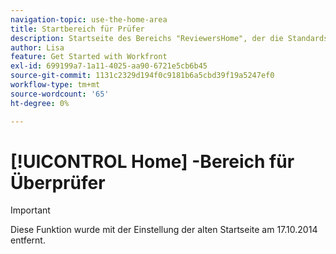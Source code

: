 ```yaml
---
navigation-topic: use-the-home-area
title: Startbereich für Prüfer
description: Startseite des Bereichs "ReviewersHome", der die Standardseite war. Seit jetzt haben sie einen Bereich "Meine Updates" erstellt, der ihre neue Standardeinstellung ist, nicht sicher, ob dies viel Sinn macht, noch beizubehalten. Der Artikel "Meine Updates"ist von diesem Link aus direkt oben verknüpft.)"
author: Lisa
feature: Get Started with Workfront
exl-id: 699199a7-1a11-4025-aa90-6721e5cb6b45
source-git-commit: 1131c2329d194f0c9181b6a5cbd39f19a5247ef0
workflow-type: tm+mt
source-wordcount: '65'
ht-degree: 0%

---
```


# [!UICONTROL Home] -Bereich für Überprüfer

>[!IMPORTANT]
>
>Diese Funktion wurde mit der Einstellung der alten Startseite am 17.10.2014 entfernt.

<!--
<p data-mc-conditions="QuicksilverOrClassic.Draft mode">(NOTE: from Alina: not sure if we should still keep this one or not. In the past, Reviewers had a limited "Home" area which was their default page. Since now they created a "My Updates" area which is their new default, not sure if this makes much sense to still keep. The "My Updates" article is linked from this one, right at the top.)</p>


Reviewers are assigned the [!UICONTROL My Updates] area by default. They can access a modified version of the [!UICONTROL Home] area only when an [!DNL Adobe Workfront] administrator adds the [!UICONTROL Home] area to their layout template.

This article describes activities that you can perform in the [!UICONTROL Home] area if you have a [!UICONTROL Review] license.

For more information about the default navigation of [!UICONTROL Review]-license users, see [Understand the navigation for a [!UICONTROL Review]-license user](../../../workfront-basics/navigate-workfront/workfront-navigation/reviewer-global-navigation-bar.md). For more information about the [!UICONTROL My Updates] area, see [Use the [!UICONTROL My Updates] area](../../../workfront-basics/using-home/using-the-home-area/my-updates-area.md).

>[!TIP]
>
>* General updates between users outside of an object are not enabled.
>* Although users with a [!UICONTROL Review] license can be assigned tasks, they do not receive email or other notifications regarding assignments, and they cannot mark them as "[!UICONTROL Done]."
>



## Access requirements

You must have the following access to perform the steps in this article:

<table style="table-layout:auto"> 
 <col> 
 </col> 
 <col> 
 </col> 
 <tbody> 
  <tr> 
   <td role="rowheader"><strong>[!DNL Adobe Workfront plan*]</strong></td> 
   <td> <p>Any</p> </td> 
  </tr> 
  <tr> 
   <td role="rowheader"><strong>[!DNL Adobe Workfront] license*</strong></td> 
   <td> <p>[!UICONTROL Review] </p> </td> 
  </tr> 
 </tbody> 
</table>

&#42;To find out what plan or license type you have, contact your [!DNL Workfront] administrator.

## Approve work

1. (Conditional) If your [!DNL Workfront] administrator added the Home area to your layout template, click the **[!DNL Workfront] avatar** icon ![](assets/home-icon-30x29.png) in the upper-left corner of [!DNL Adobe Workfront].

   Or

   Click the **[!UICONTROL Main Menu]** ![](assets/main-menu-icon.png), then click **[!UICONTROL Home]**.

   >[!NOTE]
   >
   >The [!DNL Workfront] administrator might make the following changes to the [!DNL Workfront] icon in your environment:
   >
   >   
   >   
   >   * Replace it with an image customized to illustrate your organization. In this case, the icon will look different that shown in this article.
   >   * Replace the page linked to it with a different page. In this case, click the **[!UICONTROL Main Menu]** ![](assets/main-menu-icon.png) in the upper-right corner of the page, then click **[!UICONTROL Home]**.


   ![](assets/home-for-reviewers-adobe-350x159.png)

1. Select an approval from the [!UICONTROL Work List] on the left side of the screen.
1. Click **[!UICONTROL Approve]**, **[!UICONTROL Changes]**, or **[!UICONTROL Reject]**.

   >[!IMPORTANT]
   >
   >Once you've made an approval decision, you can't change it.

1. (Optional) Add a comment to your approval decision.

## Delegate approvals

1. (Conditional) If your [!DNL Workfront] administrator added the Home area to your layout template, click the **[!UICONTROL Workfront] avatar** icon ![](assets/home-icon-30x29.png) in the upper-left corner of [!DNL Adobe Workfront]

   Or

   Click the **[!UICONTROL Main Menu]** ![](assets/main-menu-icon.png), then click **[!UICONTROL Home]**.

1. Click **[!UICONTROL Delegate My Approvals]** above the work list.

   ![](assets/home-for-reviewers-adobe-350x159.png)

1. Type the name of a user you'd like to delegate your approvals to. You can delegate only Project, Task, and Issue approvals.
1. Choose a **[!UICONTROL Start Date]**.
1. Choose an **[!UICONTROL End Date]**.\
   or\
   Choose **[!UICONTROL No end date]**.

1. Click **[!UICONTROL Save]**.

## Remind or recall approvals you've submitted

1. (Conditional) If your [!DNL Workfront] administrator added the Home area to your layout template, click the **[!UICONTROL Workfront] avatar** icon ![](assets/home-icon-30x29.png) in the upper-left corner of [!DNL Adobe Workfront].

   Or

   Click the **[!UICONTROL Main Menu]** ![](assets/main-menu-icon.png), then click **[!UICONTROL Home]**.

   ![](assets/home-for-reviewers-adobe-350x159.png)

1. Expand the **[!UICONTROL Approvals I've Submitted]** grouping in the work list.
1. Select an approval.
1. In the top-right corner, click **[!UICONTROL Recall]** or **[!UICONTROL Remind]**.

## Make comments

1. (Conditional) If your [!DNL Workfront] administrator added the [!UICONTROL Home] area to your layout template, click the **[!UICONTROL Workfront] avatar** icon ![](assets/home-icon-30x29.png) in the upper-left corner of [!DNL Adobe Workfront].

   Or

   Click the **[!UICONTROL Main Menu]** ![](assets/main-menu-icon.png), then click **[!UICONTROL Home]**.

   ![](assets/home-for-reviewers-adobe-350x159.png)

1. Select an approval from the [!UICONTROL Work List] on the left side of the screen.
1. In the right panel, click in the **[!UICONTROL Start a new update]** box.
1. Make your update.
1. Click **[!UICONTROL Update]**.

 
-->